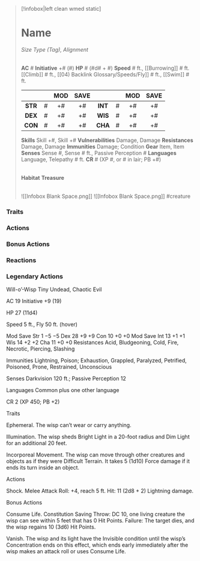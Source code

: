 > [!infobox|left clean wmed static]
> # Name
> *Size Type (Tag), Alignment*
> 
> | |
> | - |
> **AC** # **Initiative** +# (#)
> **HP** # (#d# + #)
> **Speed** # ft., [[Burrowing]] # ft. [[Climb]] # ft., [[04) Backlink Glossary/Speeds/Fly]] # ft., [[Swim]] # ft.
> 
> | | | MOD | SAVE | | | MOD | SAVE |
> | :-: | :-: | :-: | :-: | :-: | :-: | :-: | :-: |
> | **STR** | # | +# | +# | **INT** | # | +# | +# | 
> | **DEX** | # | +# | +# | **WIS** | # | +# | +# |
> | **CON** | # | +# | +# | **CHA** | # | +# | +# |
> **Skills** Skill +#, Skill +#
> **Vulnerabilities** Damage, Damage
> **Resistances** Damage, Damage
> **Immunities** Damage; Condition
> **Gear** Item, Item
> **Senses** Sense #, Sense # ft., Passive Perception #
> **Languages** Language, Telepathy # ft.
> **CR** # (XP #, or # in lair; PB +#)
>
> | |
> | - |
> **Habitat**
> **Treasure**
> 
> | |
> | - |
> ![[Infobox Blank Space.png]]
> ![[Infobox Blank Space.png]]
> #creature 


### Traits
### Actions
### Bonus Actions
### Reactions
### Legendary Actions
Will-o’-Wisp
Tiny Undead, Chaotic Evil

AC 19 Initiative +9 (19)

HP 27 (11d4)

Speed 5 ft., Fly 50 ft. (hover)

Mod	Save
Str	1	−5	−5
Dex	28	+9	+9
Con	10	+0	+0
Mod	Save
Int	13	+1	+1
Wis	14	+2	+2
Cha	11	+0	+0
Resistances Acid, Bludgeoning, Cold, Fire, Necrotic, Piercing, Slashing

Immunities Lightning, Poison; Exhaustion, Grappled, Paralyzed, Petrified, Poisoned, Prone, Restrained, Unconscious

Senses Darkvision 120 ft.; Passive Perception 12

Languages Common plus one other language

CR 2 (XP 450; PB +2)

Traits

Ephemeral. The wisp can’t wear or carry anything.

Illumination. The wisp sheds Bright Light in a 20-foot radius and Dim Light for an additional 20 feet.

Incorporeal Movement. The wisp can move through other creatures and objects as if they were Difficult Terrain. It takes 5 (1d10) Force damage if it ends its turn inside an object.

Actions

Shock. Melee Attack Roll: +4, reach 5 ft. Hit: 11 (2d8 + 2) Lightning damage.

Bonus Actions

Consume Life. Constitution Saving Throw: DC 10, one living creature the wisp can see within 5 feet that has 0 Hit Points. Failure: The target dies, and the wisp regains 10 (3d6) Hit Points.

Vanish. The wisp and its light have the Invisible condition until the wisp’s Concentration ends on this effect, which ends early immediately after the wisp makes an attack roll or uses Consume Life.